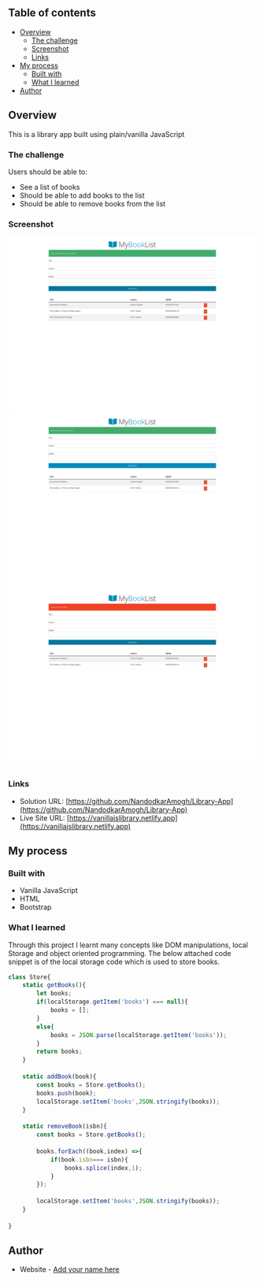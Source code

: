 ## Table of contents

- [Overview](#overview)
  - [The challenge](#the-challenge)
  - [Screenshot](#screenshot)
  - [Links](#links)
- [My process](#my-process)
  - [Built with](#built-with)
  - [What I learned](#what-i-learned)
- [Author](#author)



## Overview

This is a library app built using plain/vanilla JavaScript
### The challenge

Users should be able to:

- See a list of books
- Should be able to add books to the list
- Should be able to remove books from the list

### Screenshot

![](./images/img1.png)
![](./images/img2.png)
![](./images/img3.png)


### Links

- Solution URL: [https://github.com/NandodkarAmogh/Library-App](https://github.com/NandodkarAmogh/Library-App)
- Live Site URL: [https://vanillajslibrary.netlify.app](https://vanillajslibrary.netlify.app)

## My process

### Built with

- Vanilla JavaScript
- HTML
- Bootstrap



### What I learned

Through this project I learnt many concepts like DOM manipulations, local Storage and object oriented programming. The below attached code snippet is of the local storage code which is used to store books.

```js
class Store{
    static getBooks(){
        let books;
        if(localStorage.getItem('books') === null){
            books = [];
        }
        else{
            books = JSON.parse(localStorage.getItem('books'));
        }
        return books;
    }

    static addBook(book){
        const books = Store.getBooks();
        books.push(book);
        localStorage.setItem('books',JSON.stringify(books));
    }

    static removeBook(isbn){
        const books = Store.getBooks();

        books.forEach((book,index) =>{
            if(book.isbn=== isbn){
                books.splice(index,1);
            }
        });

        localStorage.setItem('books',JSON.stringify(books));
    }

}
```
## Author

- Website - [Add your name here](https://www.your-site.com)




